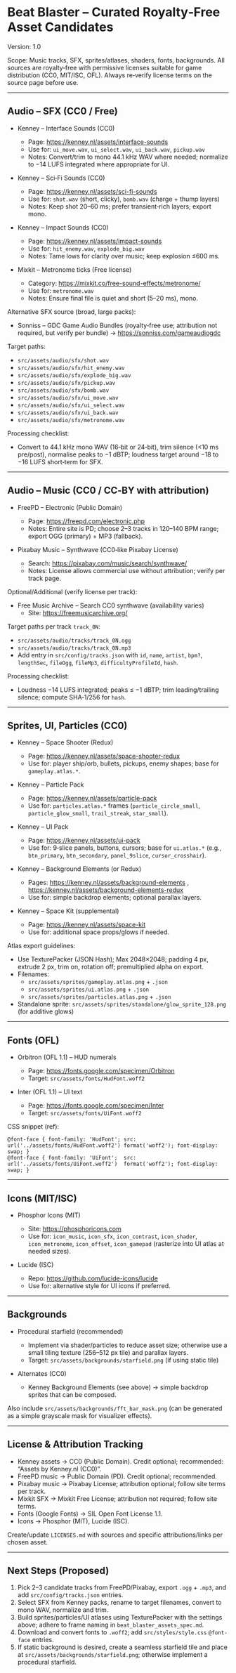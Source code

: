 # Beat Blaster – Curated Royalty‑Free Asset Candidates

Version: 1.0

Scope: Music tracks, SFX, sprites/atlases, shaders, fonts, backgrounds. All sources are royalty‑free with permissive licenses suitable for game distribution (CC0, MIT/ISC, OFL). Always re‑verify license terms on the source page before use.

---

## Audio – SFX (CC0 / Free)

- Kenney – Interface Sounds (CC0)
  - Page: https://kenney.nl/assets/interface-sounds
  - Use for: `ui_move.wav`, `ui_select.wav`, `ui_back.wav`, `pickup.wav`
  - Notes: Convert/trim to mono 44.1 kHz WAV where needed; normalize to −14 LUFS integrated where appropriate for UI.

- Kenney – Sci‑Fi Sounds (CC0)
  - Page: https://kenney.nl/assets/sci-fi-sounds
  - Use for: `shot.wav` (short, clicky), `bomb.wav` (charge + thump layers)
  - Notes: Keep shot 20–60 ms; prefer transient‑rich layers; export mono.

- Kenney – Impact Sounds (CC0)
  - Page: https://kenney.nl/assets/impact-sounds
  - Use for: `hit_enemy.wav`, `explode_big.wav`
  - Notes: Tame lows for clarity over music; keep explosion ≤600 ms.

- Mixkit – Metronome ticks (Free license)
  - Category: https://mixkit.co/free-sound-effects/metronome/
  - Use for: `metronome.wav`
  - Notes: Ensure final file is quiet and short (5–20 ms), mono.

Alternative SFX source (broad, large packs):
- Sonniss – GDC Game Audio Bundles (royalty‑free use; attribution not required, but verify per bundle) → https://sonniss.com/gameaudiogdc

Target paths:
- `src/assets/audio/sfx/shot.wav`
- `src/assets/audio/sfx/hit_enemy.wav`
- `src/assets/audio/sfx/explode_big.wav`
- `src/assets/audio/sfx/pickup.wav`
- `src/assets/audio/sfx/bomb.wav`
- `src/assets/audio/sfx/ui_move.wav`
- `src/assets/audio/sfx/ui_select.wav`
- `src/assets/audio/sfx/ui_back.wav`
- `src/assets/audio/sfx/metronome.wav`

Processing checklist:
- Convert to 44.1 kHz mono WAV (16‑bit or 24‑bit), trim silence (<10 ms pre/post), normalise peaks to −1 dBTP; loudness target around −18 to −16 LUFS short‑term for SFX.

---

## Audio – Music (CC0 / CC‑BY with attribution)

- FreePD – Electronic (Public Domain)
  - Page: https://freepd.com/electronic.php
  - Notes: Entire site is PD; choose 2–3 tracks in 120–140 BPM range; export OGG (primary) + MP3 (fallback).

- Pixabay Music – Synthwave (CC0‑like Pixabay License)
  - Search: https://pixabay.com/music/search/synthwave/
  - Notes: License allows commercial use without attribution; verify per track page.

Optional/Additional (verify license per track):
- Free Music Archive – Search CC0 synthwave (availability varies)
  - Site: https://freemusicarchive.org/

Target paths per track `track_0N`:
- `src/assets/audio/tracks/track_0N.ogg`
- `src/assets/audio/tracks/track_0N.mp3`
- Add entry in `src/config/tracks.json` with `id`, `name`, `artist`, `bpm?`, `lengthSec`, `fileOgg`, `fileMp3`, `difficultyProfileId`, `hash`.

Processing checklist:
- Loudness −14 LUFS integrated; peaks ≤ −1 dBTP; trim leading/trailing silence; compute SHA‑1/256 for `hash`.

---

## Sprites, UI, Particles (CC0)

- Kenney – Space Shooter (Redux)
  - Page: https://kenney.nl/assets/space-shooter-redux
  - Use for: player ship/orb, bullets, pickups, enemy shapes; base for `gameplay.atlas.*`.

- Kenney – Particle Pack
  - Page: https://kenney.nl/assets/particle-pack
  - Use for: `particles.atlas.*` frames (`particle_circle_small`, `particle_glow_small`, `trail_streak`, `star_small`).

- Kenney – UI Pack
  - Page: https://kenney.nl/assets/ui-pack
  - Use for: 9‑slice panels, buttons, cursors; base for `ui.atlas.*` (e.g., `btn_primary`, `btn_secondary`, `panel_9slice`, `cursor_crosshair`).

- Kenney – Background Elements (or Redux)
  - Pages: https://kenney.nl/assets/background-elements , https://kenney.nl/assets/background-elements-redux
  - Use for: simple backdrop elements; optional parallax layers.

- Kenney – Space Kit (supplemental)
  - Page: https://kenney.nl/assets/space-kit
  - Use for: additional space props/glows if needed.

Atlas export guidelines:
- Use TexturePacker (JSON Hash); Max 2048×2048; padding 4 px, extrude 2 px, trim on, rotation off; premultiplied alpha on export.
- Filenames:
  - `src/assets/sprites/gameplay.atlas.png` + `.json`
  - `src/assets/sprites/ui.atlas.png` + `.json`
  - `src/assets/sprites/particles.atlas.png` + `.json`
- Standalone sprite: `src/assets/sprites/standalone/glow_sprite_128.png` (for additive glows)

---

## Fonts (OFL)

- Orbitron (OFL 1.1) – HUD numerals
  - Page: https://fonts.google.com/specimen/Orbitron
  - Target: `src/assets/fonts/HudFont.woff2`

- Inter (OFL 1.1) – UI text
  - Page: https://fonts.google.com/specimen/Inter
  - Target: `src/assets/fonts/UiFont.woff2`

CSS snippet (ref):
```
@font-face { font-family: 'HudFont'; src: url('../assets/fonts/HudFont.woff2') format('woff2'); font-display: swap; }
@font-face { font-family: 'UiFont';  src: url('../assets/fonts/UiFont.woff2')  format('woff2'); font-display: swap; }
```

---

## Icons (MIT/ISC)

- Phosphor Icons (MIT)
  - Site: https://phosphoricons.com
  - Use for: `icon_music`, `icon_sfx`, `icon_contrast`, `icon_shader`, `icon_metronome`, `icon_offset`, `icon_gamepad` (rasterize into UI atlas at needed sizes).

- Lucide (ISC)
  - Repo: https://github.com/lucide-icons/lucide
  - Use for: alternative style for UI icons if preferred.

---

## Backgrounds

- Procedural starfield (recommended)
  - Implement via shader/particles to reduce asset size; otherwise use a small tiling texture (256–512 px tile) and parallax layers.
  - Target: `src/assets/backgrounds/starfield.png` (if using static tile)

- Alternates (CC0)
  - Kenney Background Elements (see above) → simple backdrop sprites that can be composed.

Also include `src/assets/backgrounds/fft_bar_mask.png` (can be generated as a simple grayscale mask for visualizer effects).

---

## License & Attribution Tracking

- Kenney assets → CC0 (Public Domain). Credit optional; recommended: “Assets by Kenney.nl (CC0)”.
- FreePD music → Public Domain (PD). Credit optional; recommended.
- Pixabay music → Pixabay License; attribution optional; follow site terms per track.
- Mixkit SFX → Mixkit Free License; attribution not required; follow site terms.
- Fonts (Google Fonts) → SIL Open Font License 1.1.
- Icons → Phosphor (MIT), Lucide (ISC).

Create/update `LICENSES.md` with sources and specific attributions/links per chosen asset.

---

## Next Steps (Proposed)

1) Pick 2–3 candidate tracks from FreePD/Pixabay, export `.ogg` + `.mp3`, and add `src/config/tracks.json` entries.
2) Select SFX from Kenney packs, rename to target filenames, convert to mono WAV, normalize and trim.
3) Build sprites/particles/UI atlases using TexturePacker with the settings above; adhere to frame naming in `beat_blaster_assets_spec.md`.
4) Download and convert fonts to `.woff2`; add `src/styles/style.css` `@font-face` entries.
5) If static background is desired, create a seamless starfield tile and place at `src/assets/backgrounds/starfield.png`; otherwise implement a procedural starfield.

